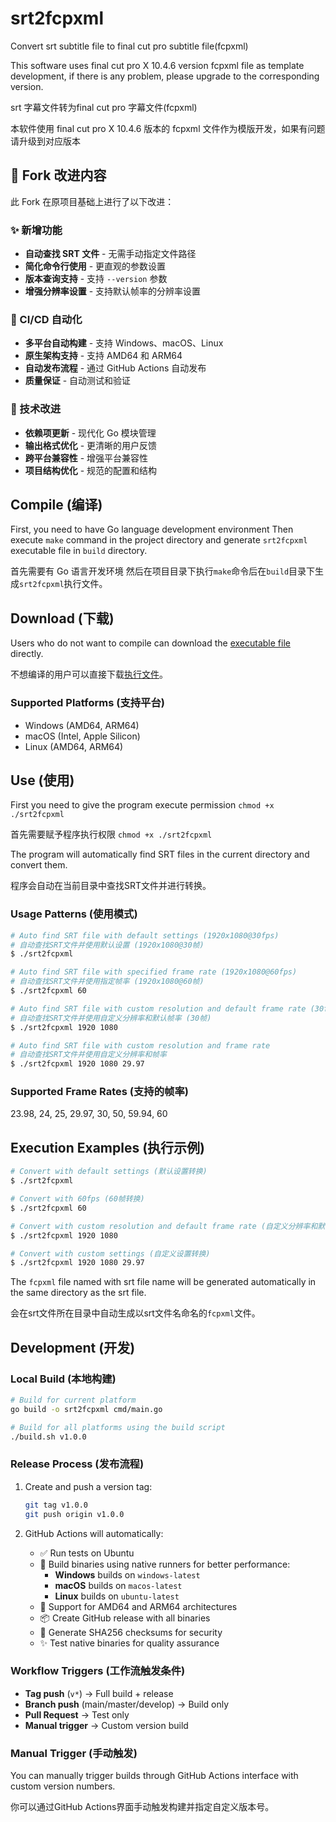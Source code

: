 # srt2fcpxml
Convert srt subtitle file to final cut pro subtitle file(fcpxml)

This software uses final cut pro X 10.4.6 version fcpxml file as template development, if there is any problem, please upgrade to the corresponding version.

srt 字幕文件转为final cut pro 字幕文件(fcpxml)

本软件使用 final cut pro X 10.4.6 版本的 fcpxml 文件作为模版开发，如果有问题请升级到对应版本

## 🚀 Fork 改进内容

此 Fork 在原项目基础上进行了以下改进：

### ✨ 新增功能
- **自动查找 SRT 文件** - 无需手动指定文件路径
- **简化命令行使用** - 更直观的参数设置
- **版本查询支持** - 支持 `--version` 参数
- **增强分辨率设置** - 支持默认帧率的分辨率设置

### 🤖 CI/CD 自动化
- **多平台自动构建** - 支持 Windows、macOS、Linux
- **原生架构支持** - 支持 AMD64 和 ARM64
- **自动发布流程** - 通过 GitHub Actions 自动发布
- **质量保证** - 自动测试和验证

### 🔧 技术改进
- **依赖项更新** - 现代化 Go 模块管理
- **输出格式优化** - 更清晰的用户反馈
- **跨平台兼容性** - 增强平台兼容性
- **项目结构优化** - 规范的配置和结构


## Compile (编译)
First, you need to have Go language development environment
Then execute `make` command in the project directory and generate `srt2fcpxml` executable file in `build` directory.

首先需要有 Go 语言开发环境
然后在项目目录下执行`make`命令后在`build`目录下生成`srt2fcpxml`执行文件。

## Download (下载)
Users who do not want to compile can download the [executable file](https://github.com/334456777/srt2fcpxml/releases) directly.

不想编译的用户可以直接下载[执行文件](https://github.com/334456777/srt2fcpxml/releases)。

### Supported Platforms (支持平台)
- Windows (AMD64, ARM64)
- macOS (Intel, Apple Silicon) 
- Linux (AMD64, ARM64)

## Use (使用)
First you need to give the program execute permission `chmod +x ./srt2fcpxml`

首先需要赋予程序执行权限 `chmod +x ./srt2fcpxml`

The program will automatically find SRT files in the current directory and convert them.

程序会自动在当前目录中查找SRT文件并进行转换。

### Usage Patterns (使用模式)

```bash
# Auto find SRT file with default settings (1920x1080@30fps)
# 自动查找SRT文件并使用默认设置 (1920x1080@30帧)
$ ./srt2fcpxml

# Auto find SRT file with specified frame rate (1920x1080@60fps)
# 自动查找SRT文件并使用指定帧率 (1920x1080@60帧)
$ ./srt2fcpxml 60

# Auto find SRT file with custom resolution and default frame rate (30fps)
# 自动查找SRT文件并使用自定义分辨率和默认帧率 (30帧)
$ ./srt2fcpxml 1920 1080

# Auto find SRT file with custom resolution and frame rate
# 自动查找SRT文件并使用自定义分辨率和帧率
$ ./srt2fcpxml 1920 1080 29.97
```

### Supported Frame Rates (支持的帧率)
23.98, 24, 25, 29.97, 30, 50, 59.94, 60

## Execution Examples (执行示例)

```bash
# Convert with default settings (默认设置转换)
$ ./srt2fcpxml

# Convert with 60fps (60帧转换)
$ ./srt2fcpxml 60

# Convert with custom resolution and default frame rate (自定义分辨率和默认帧率转换)
$ ./srt2fcpxml 1920 1080

# Convert with custom settings (自定义设置转换)
$ ./srt2fcpxml 1920 1080 29.97
```

The `fcpxml` file named with srt file name will be generated automatically in the same directory as the srt file.

会在srt文件所在目录中自动生成以srt文件名命名的`fcpxml`文件。

## Development (开发)

### Local Build (本地构建)
```bash
# Build for current platform
go build -o srt2fcpxml cmd/main.go

# Build for all platforms using the build script
./build.sh v1.0.0
```

### Release Process (发布流程)
1. Create and push a version tag:
   ```bash
   git tag v1.0.0
   git push origin v1.0.0
   ```

2. GitHub Actions will automatically:
   - ✅ Run tests on Ubuntu
   - 🔨 Build binaries using native runners for better performance:
     - **Windows** builds on `windows-latest`
     - **macOS** builds on `macos-latest` 
     - **Linux** builds on `ubuntu-latest`
   - 🎯 Support for AMD64 and ARM64 architectures
   - 📦 Create GitHub release with all binaries
   - 🔐 Generate SHA256 checksums for security
   - ✨ Test native binaries for quality assurance

### Workflow Triggers (工作流触发条件)
- **Tag push** (`v*`) → Full build + release
- **Branch push** (main/master/develop) → Build only 
- **Pull Request** → Test only
- **Manual trigger** → Custom version build

### Manual Trigger (手动触发)
You can manually trigger builds through GitHub Actions interface with custom version numbers.

你可以通过GitHub Actions界面手动触发构建并指定自定义版本号。
